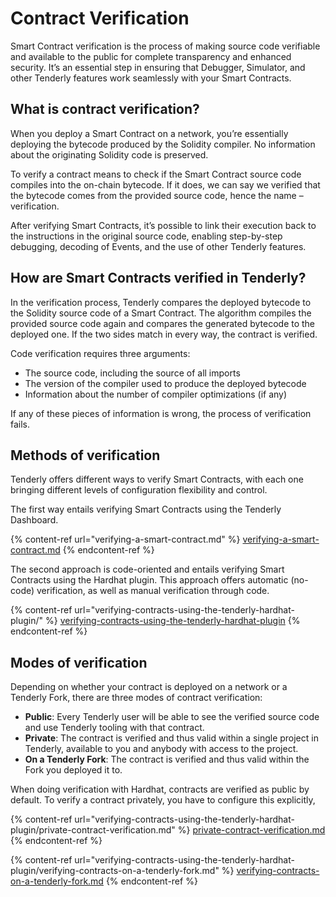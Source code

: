 # Contract Verification

Smart Contract verification is the process of making source code verifiable and available to the public for complete transparency and enhanced security. It’s an essential step in ensuring that Debugger, Simulator, and other Tenderly features work seamlessly with your Smart Contracts.

## What is contract verification?

When you deploy a Smart Contract on a network, you’re essentially deploying the bytecode produced by the Solidity compiler. No information about the originating Solidity code is preserved.

To verify a contract means to check if the Smart Contract source code compiles into the on-chain bytecode. If it does, we can say we verified that the bytecode comes from the provided source code, hence the name – verification.&#x20;

After verifying Smart Contracts, it’s possible to link their execution back to the instructions in the original source code, enabling step-by-step debugging, decoding of Events, and the use of other Tenderly features.

## How are Smart Contracts verified in Tenderly?

In the verification process, Tenderly compares the deployed bytecode to the Solidity source code of a Smart Contract. The algorithm compiles the provided source code again and compares the generated bytecode to the deployed one. If the two sides match in every way, the contract is verified.

Code verification requires three arguments:&#x20;

* The source code, including the source of all imports
* The version of the compiler used to produce the deployed bytecode
* Information about the number of compiler optimizations (if any)

&#x20;If any of these pieces of information is wrong, the process of verification fails.

## Methods of verification

Tenderly offers different ways to verify Smart Contracts, with each one bringing different levels of configuration flexibility and control.

The first way entails verifying Smart Contracts using the Tenderly Dashboard.

{% content-ref url="verifying-a-smart-contract.md" %}
[verifying-a-smart-contract.md](verifying-a-smart-contract.md)
{% endcontent-ref %}

The second approach is code-oriented and entails verifying Smart Contracts using the Hardhat plugin. This approach offers automatic (no-code) verification, as well as manual verification through code.

{% content-ref url="verifying-contracts-using-the-tenderly-hardhat-plugin/" %}
[verifying-contracts-using-the-tenderly-hardhat-plugin](verifying-contracts-using-the-tenderly-hardhat-plugin/)
{% endcontent-ref %}

## Modes of verification

Depending on whether your contract is deployed on a network or a Tenderly Fork, there are three modes of contract verification:

* **Public**: Every Tenderly user will be able to see the verified source code and use Tenderly tooling with that contract.&#x20;
* **Private**: The contract is verified and thus valid within a single project in Tenderly, available to you and anybody with access to the project.
* **On a Tenderly Fork**: The contract is verified and thus valid within the Fork you deployed it to.

When doing verification with Hardhat, contracts are verified as public by default. To verify a contract privately, you have to configure this explicitly,

{% content-ref url="verifying-contracts-using-the-tenderly-hardhat-plugin/private-contract-verification.md" %}
[private-contract-verification.md](verifying-contracts-using-the-tenderly-hardhat-plugin/private-contract-verification.md)
{% endcontent-ref %}

{% content-ref url="verifying-contracts-using-the-tenderly-hardhat-plugin/verifying-contracts-on-a-tenderly-fork.md" %}
[verifying-contracts-on-a-tenderly-fork.md](verifying-contracts-using-the-tenderly-hardhat-plugin/verifying-contracts-on-a-tenderly-fork.md)
{% endcontent-ref %}

